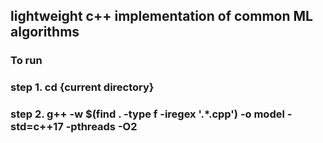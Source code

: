 ## lightweight c++ implementation of common ML algorithms
### To run
### step 1. cd {current directory}
### step 2. g++ -w $(find . -type f -iregex '.*\.cpp') -o model -std=c++17 -pthreads -O2
